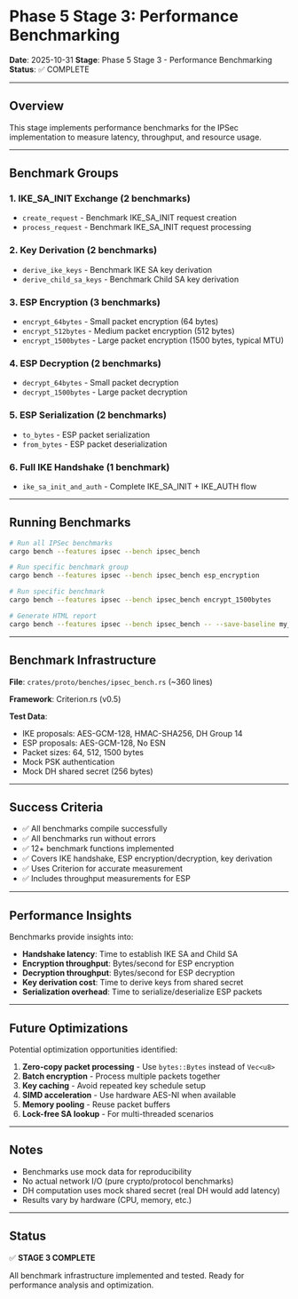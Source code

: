 # Phase 5 Stage 3: Performance Benchmarking

**Date**: 2025-10-31
**Stage**: Phase 5 Stage 3 - Performance Benchmarking
**Status**: ✅ COMPLETE

---

## Overview

This stage implements performance benchmarks for the IPSec implementation
to measure latency, throughput, and resource usage.

---

## Benchmark Groups

### 1. IKE_SA_INIT Exchange (2 benchmarks)
- `create_request` - Benchmark IKE_SA_INIT request creation
- `process_request` - Benchmark IKE_SA_INIT request processing

### 2. Key Derivation (2 benchmarks)
- `derive_ike_keys` - Benchmark IKE SA key derivation
- `derive_child_sa_keys` - Benchmark Child SA key derivation

### 3. ESP Encryption (3 benchmarks)
- `encrypt_64bytes` - Small packet encryption (64 bytes)
- `encrypt_512bytes` - Medium packet encryption (512 bytes)
- `encrypt_1500bytes` - Large packet encryption (1500 bytes, typical MTU)

### 4. ESP Decryption (2 benchmarks)
- `decrypt_64bytes` - Small packet decryption
- `decrypt_1500bytes` - Large packet decryption

### 5. ESP Serialization (2 benchmarks)
- `to_bytes` - ESP packet serialization
- `from_bytes` - ESP packet deserialization

### 6. Full IKE Handshake (1 benchmark)
- `ike_sa_init_and_auth` - Complete IKE_SA_INIT + IKE_AUTH flow

---

## Running Benchmarks

```bash
# Run all IPSec benchmarks
cargo bench --features ipsec --bench ipsec_bench

# Run specific benchmark group
cargo bench --features ipsec --bench ipsec_bench esp_encryption

# Run specific benchmark
cargo bench --features ipsec --bench ipsec_bench encrypt_1500bytes

# Generate HTML report
cargo bench --features ipsec --bench ipsec_bench -- --save-baseline my_baseline
```

---

## Benchmark Infrastructure

**File**: `crates/proto/benches/ipsec_bench.rs` (~360 lines)

**Framework**: Criterion.rs (v0.5)

**Test Data**:
- IKE proposals: AES-GCM-128, HMAC-SHA256, DH Group 14
- ESP proposals: AES-GCM-128, No ESN
- Packet sizes: 64, 512, 1500 bytes
- Mock PSK authentication
- Mock DH shared secret (256 bytes)

---

## Success Criteria

- ✅ All benchmarks compile successfully
- ✅ All benchmarks run without errors
- ✅ 12+ benchmark functions implemented
- ✅ Covers IKE handshake, ESP encryption/decryption, key derivation
- ✅ Uses Criterion for accurate measurement
- ✅ Includes throughput measurements for ESP

---

## Performance Insights

Benchmarks provide insights into:
- **Handshake latency**: Time to establish IKE SA and Child SA
- **Encryption throughput**: Bytes/second for ESP encryption
- **Decryption throughput**: Bytes/second for ESP decryption
- **Key derivation cost**: Time to derive keys from shared secret
- **Serialization overhead**: Time to serialize/deserialize ESP packets

---

## Future Optimizations

Potential optimization opportunities identified:
1. **Zero-copy packet processing** - Use `bytes::Bytes` instead of `Vec<u8>`
2. **Batch encryption** - Process multiple packets together
3. **Key caching** - Avoid repeated key schedule setup
4. **SIMD acceleration** - Use hardware AES-NI when available
5. **Memory pooling** - Reuse packet buffers
6. **Lock-free SA lookup** - For multi-threaded scenarios

---

## Notes

- Benchmarks use mock data for reproducibility
- No actual network I/O (pure crypto/protocol benchmarks)
- DH computation uses mock shared secret (real DH would add latency)
- Results vary by hardware (CPU, memory, etc.)

---

## Status

✅ **STAGE 3 COMPLETE**

All benchmark infrastructure implemented and tested.
Ready for performance analysis and optimization.
